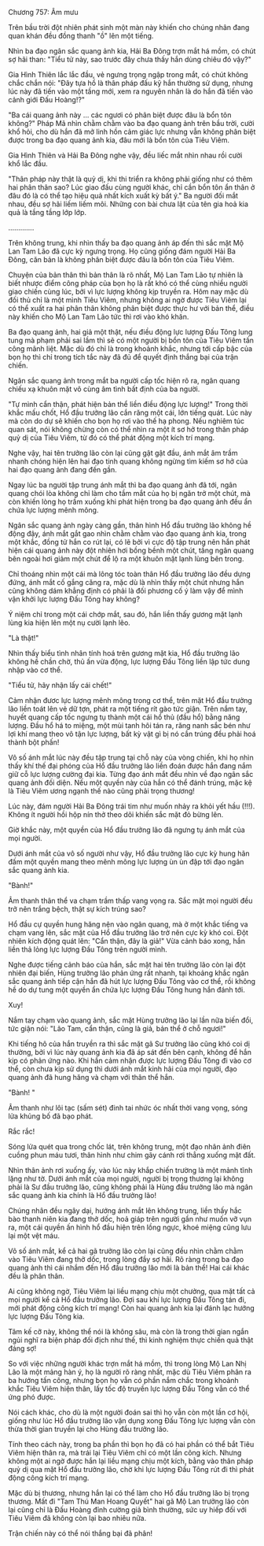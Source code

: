 




Chương 757: Âm mưu




Trên bầu trời đột nhiên phát sinh một màn này khiến cho chúng nhân đang quan khán đều đồng thanh "ồ" lên một tiếng.

Nhìn ba đạo ngân sắc quang ảnh kia, Hải Ba Đông trợn mắt há mồm, có chút sợ hãi than: "Tiểu tử này, sao trước đây chưa thấy hắn dùng chiêu đó vậy?"

Gia Hình Thiên lắc lắc đầu, vẻ ngưng trọng ngập trong mắt, có chút không chắc chắn nói: "Đây tựa hồ là thân pháp đấu kỹ hắn thường sử dụng, nhưng lúc này đã tiến vào một tầng mới, xem ra nguyên nhân là do hắn đã tiến vào cảnh giới Đấu Hoàng!?"

"Ba cái quang ảnh này … các ngươi có phân biệt được đâu là bổn tôn không?" Pháp Mã nhìn chằm chằm vào ba đạo quang ảnh trên bầu trời, cười khổ hỏi, cho dù hắn đã mở linh hồn cảm giác lực nhưng vẫn không phân biệt được trong ba đạo quang ảnh kia, đâu mới là bổn tôn của Tiêu Viêm.

Gia Hình Thiên và Hải Ba Đông nghe vậy, đều liếc mắt nhìn nhau rồi cười khổ lắc đầu.

"Thân pháp này thật là quỷ dị, khi thi triển ra không phải giống như có thêm hai phân thân sao? Lúc giao đấu cùng người khác, chỉ cần bổn tôn ẩn thân ở đâu đó là có thể tạo hiệu quả nhất kích xuất kỳ bất ý." Ba người đối mắt nhau, đều sợ hãi liếm liếm môi. Những con bài chưa lật của tên gia hoả kia quả là tầng tầng lớp lớp.

.............

Trên không trung, khi nhìn thấy ba đạo quang ảnh áp đến thì sắc mặt Mộ Lan Tam Lão đã cực kỳ ngưng trọng. Họ cũng giống đám người Hải Ba Đông, căn bản là không phân biệt được đâu là bổn tôn của Tiêu Viêm.

Chuyện của bản thân thì bản thân là rõ nhất, Mộ Lan Tam Lão tự nhiên là biết nhược điểm công pháp của bọn họ là rất khó có thể cùng nhiều người giao chiến cùng lúc, bởi vì lực lượng không kịp truyền ra. Hôm nay mặc dù đối thủ chỉ là một mình Tiêu Viêm, nhưng không ai ngờ được Tiêu Viêm lại có thể xuất ra hai phân thân không phân biệt được thực hư với bản thể, điều này khiến cho Mộ Lan Tam Lão tức thì rơi vào khó khăn.

Ba đạo quang ảnh, hai giả một thật, nếu điều động lực lượng Đấu Tông lung tung mà phạm phải sai lầm thì sẽ có một người bị bổn tôn của Tiêu Viêm tấn công mãnh liệt. Mặc dù đó chỉ là trong khoảnh khắc, nhưng tới cấp bậc của bọn họ thì chỉ trong tích tắc này đã đủ để quyết định thắng bại của trận chiến.

Ngân sắc quang ảnh trong mắt ba người cấp tốc hiện rõ ra, ngân quang chiếu xạ khuôn mặt vô cùng âm tình bất định của ba người.

"Tự mình cẩn thận, phát hiện bản thể liền điều động lực lượng!" Trong thời khắc mấu chốt, Hổ đầu trưởng lão cắn răng một cái, lớn tiếng quát. Lúc này mà còn do dự sẽ khiến cho bọn họ rơi vào thế hạ phong. Nếu nghiêm túc quan sát, nói không chừng còn có thể nhìn ra một ít sơ hở trong thân pháp quỷ dị của Tiêu Viêm, từ đó có thể phát động một kích trí mạng.

Nghe vậy, hai tên trưởng lão còn lại cũng gật gật đầu, ánh mắt âm trầm nhanh chóng hiện lên hai đạo tinh quang không ngừng tìm kiếm sơ hở của hai đạo quang ảnh đang đến gần.

Ngay lúc ba người tập trung ánh mắt thì ba đạo quang ảnh đã tới, ngân quang chói lòa không chỉ làm cho tầm mắt của họ bị ngăn trở một chút, mà còn khiến lòng họ trầm xuống khi phát hiện trong ba đạo quang ảnh đều ẩn chứa lực lượng mênh mông.

Ngân sắc quang ảnh ngày càng gần, thân hình Hổ đầu trưởng lão không hề động đậy, ánh mắt gắt gao nhìn chằm chằm vào đạo quang ảnh kia, trong một khắc, đồng tử hắn co rút lại, có lẽ bởi vì cực độ tập trung nên hắn phát hiện cái quang ảnh này đột nhiên hơi bồng bềnh một chút, tầng ngân quang bên ngoài hơi giảm một chút để lộ ra một khuôn mặt lạnh lùng bên trong.

Chỉ thoáng nhìn một cái mà lông tóc toàn thân Hổ đầu trưởng lão đều dựng đứng, ánh mắt cố gắng căng ra, mặc dù là nhìn thấy một chút nhưng hắn cũng không dám khẳng định có phải là đối phương cố ý làm vậy để mình vận khởi lực lượng Đấu Tông hay không?

Ý niệm chỉ trong một cái chớp mắt, sau đó, hắn liền thấy gương mặt lạnh lùng kia hiện lên một nụ cười lạnh lẽo.

"Là thật!"

Nhìn thấy biểu tình nhân tính hoá trên gương mặt kia, Hổ đầu trưởng lão không hề chần chờ, thủ ấn vừa động, lực lượng Đấu Tông liền lập tức dung nhập vào cơ thể.

"Tiểu tử, hãy nhận lấy cái chết!"

Cảm nhận đươc lực lượng mênh mông trong cơ thể, trên mặt Hổ đầu trưởng lão liền toát lên vẻ dữ tợn, phát ra một tiếng rít gào tức giận. Trên nắm tay, huyết quang cấp tốc ngưng tụ thành một cái hổ thủ (đầu hổ) bằng năng lượng. Đầu hổ há to miệng, một mùi tanh hôi tán ra, răng nanh sắc bén như lợi khí mang theo vô tận lực lượng, bất kỳ vật gì bị nó cắn trúng đều phải hoá thành bột phấn!

Vô số ánh mắt lúc này đều tập trung tại chỗ này của vòng chiến, khi họ nhìn thấy khí thế đại phóng của Hổ đầu trưởng lão liền đoán được hắn đang nắm giữ cỗ lực lượng cường đại kia. Từng đạo ánh mắt đều nhìn về đạo ngân sắc quang ảnh đối diện. Nếu một quyền này của hắn có thể đánh trúng, mặc kệ là Tiêu Viêm ương ngạnh thế nào cũng phải trọng thương!

Lúc này, đám người Hải Ba Đông trái tim như muốn nhảy ra khỏi yết hầu (!!!). Không ít người hồi hộp nín thở theo dõi khiến sắc mặt đỏ bừng lên.

Giờ khắc này, một quyền của Hổ đầu trưởng lão đã ngưng tụ ánh mắt của mọi người.

Dưới ánh mắt của vô số người như vậy, Hổ đầu trưởng lão cực kỳ hung hãn đấm một quyền mang theo mênh mông lực lượng ùn ùn đập tới đạo ngân sắc quang ảnh kia.

"Bành!"

Âm thanh thân thể va chạm trầm thấp vang vọng ra. Sắc mặt mọi người đều trở nên trắng bệch, thật sự kích trúng sao?

Hổ đầu cự quyền hung hăng nện vào ngân quang, mà ở một khắc tiếng va chạm vang lên, sắc mặt của Hổ đầu trưởng lão trở nên cực kỳ khó coi. Đột nhiên kích động quát lên: "Cẩn thận, đây là giả!" Vừa cảnh báo xong, hắn liền thả lỏng lực lượng Đấu Tông trên người mình.

Nghe được tiếng cảnh báo của hắn, sắc mặt hai tên trưởng lão còn lại đột nhiên đại biến, Hùng trưởng lão phản ứng rất nhanh, tại khoảng khắc ngân sắc quang ảnh tiếp cận hắn đã hút lực lượng Đấu Tông vào cơ thể, rồi không hề do dự tung một quyền ẩn chứa lực lượng Đấu Tông hung hắn đánh tới.

Xuy!

Nắm tay chạm vào quang ảnh, sắc mặt Hùng trưởng lão lại lần nữa biến đổi, tức giận nói: "Lão Tam, cẩn thận, cũng là giả, bản thể ở chỗ ngươi!"

Khi tiếng hô của hắn truyền ra thì sắc mặt gã Sư trưởng lão cũng khó coi dị thường, bởi vì lúc này quang ảnh kia đã áp sát đến bên cạnh, không để hắn kịp có phản ứng nào. Khi hắn cảm nhận được lực lượng Đấu Tông đi vào cơ thể, còn chưa kịp sử dụng thì dưới ánh mắt kinh hãi của mọi người, đạo quang ảnh đã hung hăng và chạm với thân thể hắn.

"Bành! "

Âm thanh như lôi tạc (sấm sét) đinh tai nhức óc nhất thời vang vọng, sóng lửa khủng bố đã bạo phát.

Rắc rắc!

Sóng lửa quét qua trong chốc lát, trên không trung, một đạo nhân ảnh điên cuồng phun máu tươi, thân hình như chim gãy cánh rơi thẳng xuống mặt đất.

Nhìn thân ảnh rơi xuống ấy, vào lúc này khắp chiến trường là một mảnh tĩnh lặng như tờ. Dưới ánh mắt của mọi người, người bị trọng thương lại không phải là Sư đầu trưởng lão, cũng không phải là Hùng đầu trưởng lão mà ngân sắc quang ảnh kia chính là Hổ đầu trưởng lão!

Chúng nhân đều ngây dại, hướng ánh mắt lên không trung, liền thấy hắc bào thanh niên kia đang thở dốc, hoả giáp trên người gần như muốn vỡ vụn ra, một cái quyền ấn hình hổ đầu hiện trên lồng ngực, khoé miệng cũng lưu lại một vệt máu.

Vô số ánh mắt, kể cả hai gã trưởng lão còn lại cũng đều nhìn chằm chằm vào Tiêu Viêm đang thở dốc, trong lòng đầy sợ hãi. Rõ ràng trong ba đạo quang ảnh thì cái nhắm đến Hổ đầu trưởng lão mới là bản thể! Hai cái khác đều là phân thân.

Ai cũng không ngờ, Tiêu Viêm lại liều mạng chịu một chưởng, qua mặt tất cả mọi người kể cả Hổ đầu trưởng lão. Đợi sau khí lực lượng Đấu Tông tán đi, mới phát động công kích trí mạng! Còn hai quang ảnh kia lại đánh lạc hướng lực lượng Đấu Tông kia.

Tâm kế cỡ này, không thể nói là không sâu, mà còn là trong thời gian ngắn ngủi nghĩ ra biện pháp đối địch như thế, thì kinh nghiệm thực chiến quả thật đáng sợ!

So với việc những người khác trợn mắt há mồm, thì trong lòng Mộ Lan Nhị Lão là một mảng hàn ý, họ là người rõ ràng nhất, mặc dù Tiêu Viêm phân ra ba hướng tấn công, nhưng bọn họ vẫn có phần nắm chắc trong khoảnh khắc Tiêu Viêm hiện thân, lấy tốc độ truyền lực lượng Đấu Tông vẫn có thể ứng phó được.

Nói cách khác, cho dù là một người đoán sai thì họ vẫn còn một lần cơ hội, giống như lúc Hổ đầu trưởng lão vận dụng xong Đấu Tông lực lượng vẫn còn thừa thời gian truyền lại cho Hùng đầu trưởng lão.

Tính theo cách này, trong ba phần thì bọn họ đã có hai phần có thể bắt Tiêu Viêm hiện thân ra, mà trái lại Tiêu Viêm chỉ có một lần công kích. Nhưng không một ai ngờ được hắn lại liều mạng chịu một kích, bằng vào thân pháp quỷ dị qua mặt Hổ đầu trưởng lão, chờ khi lực lượng Đấu Tông rút đi thì phát động công kích trí mạng.

Mặc dù bị thương, nhưng hắn lại có thể làm cho Hổ đầu trưởng lão bị trọng thương. Mất đi "Tam Thú Man Hoang Quyết" hai gã Mộ Lan trưởng lão còn lại cũng chỉ là Đấu Hoàng đỉnh cường giả bình thường, sức uy hiếp đối với Tiêu Viêm đã không còn lại bao nhiêu nữa.

Trận chiến này có thể nói thắng bại đã phân!




